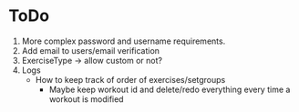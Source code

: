 # ToDo

1. More complex password and username requirements.
2. Add email to users/email verification
3. ExerciseType -> allow custom or not?
4. Logs
    * How to keep track of order of exercises/setgroups
        * Maybe keep workout id and delete/redo everything every time a workout is modified